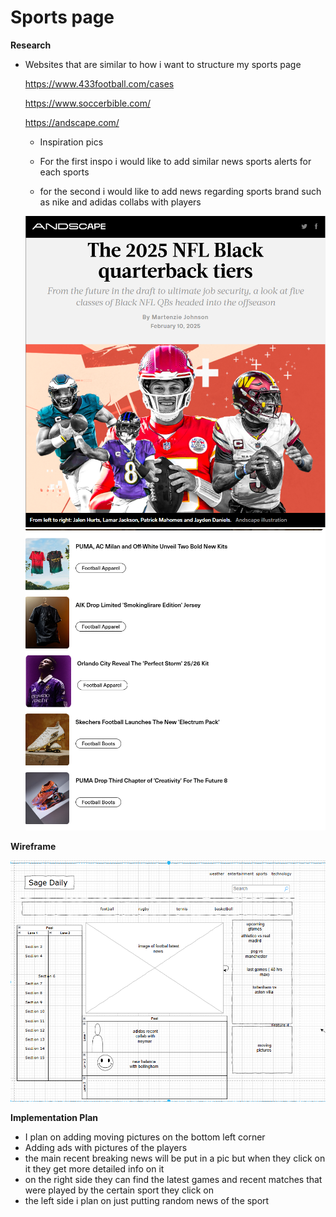 # Sports page 

**Research**

* Websites that are similar to how i want to structure my sports page

     https://www.433football.com/cases

     https://www.soccerbible.com/

     https://andscape.com/

    * Inspiration pics 
    
    * For the first inspo i would like to add similar news sports alerts for each sports 
    * for the second i would like to add news regarding sports brand such as nike and adidas collabs with players 


    ![alt text](image.png)
   ![alt text](image-1.png)
     

**Wireframe**

 ![alt text](image-2.png)

**Implementation Plan**
 
- I  plan on adding moving pictures on the bottom left corner 
- Adding ads with pictures of the players 
- the main recent breaking news will be put in a pic but when they click on it they get more detailed info on it 
- on the right side they can find the latest games and recent matches that were played by the certain sport they click on 
- the left side i plan on just putting random news of the sport 

